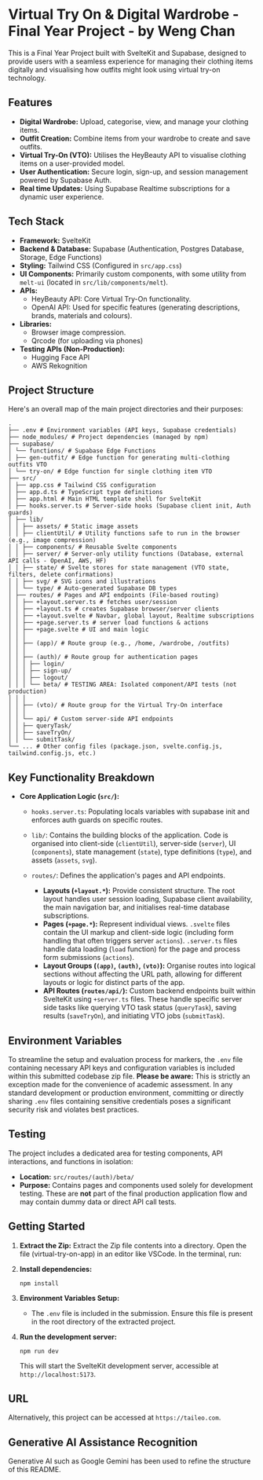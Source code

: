 # Virtual Try On & Digital Wardrobe - Final Year Project - by Weng Chan

This is a Final Year Project built with SvelteKit and Supabase, designed to provide users with a seamless experience for managing their clothing items digitally and visualising how outfits might look using virtual try-on technology.

## Features

*   **Digital Wardrobe:** Upload, categorise, view, and manage your clothing items.
*   **Outfit Creation:** Combine items from your wardrobe to create and save outfits.
*   **Virtual Try-On (VTO):** Utilises the HeyBeauty API to visualise clothing items on a user-provided model.
*   **User Authentication:** Secure login, sign-up, and session management powered by Supabase Auth.
*   **Real time Updates:** Using Supabase Realtime subscriptions for a dynamic user experience.

## Tech Stack

*   **Framework:** SvelteKit
*   **Backend & Database:** Supabase (Authentication, Postgres Database, Storage, Edge Functions)
*   **Styling:** Tailwind CSS (Configured in `src/app.css`)
*   **UI Components:** Primarily custom components, with some utility from `melt-ui` (located in `src/lib/components/melt`).
*   **APIs:**
    *   HeyBeauty API: Core Virtual Try-On functionality.
    *   OpenAI API: Used for specific features (generating descriptions, brands, materials and colours).
*   **Libraries:**
    * Browser image compression.
    * Qrcode (for uploading via phones)
*   **Testing APIs (Non-Production):**
    *   Hugging Face API
    *   AWS Rekognition

## Project Structure

Here's an overall map of the main project directories and their purposes:
```
.
├── .env # Environment variables (API keys, Supabase credentials)
├── node_modules/ # Project dependencies (managed by npm)
├── supabase/
│ └── functions/ # Supabase Edge Functions
│ ├── gen-outfit/ # Edge function for generating multi-clothing outfits VTO
│ └── try-on/ # Edge function for single clothing item VTO
├── src/
│ ├── app.css # Tailwind CSS configuration
│ ├── app.d.ts # TypeScript type definitions
│ ├── app.html # Main HTML template shell for SvelteKit
│ ├── hooks.server.ts # Server-side hooks (Supabase client init, Auth guards)
│ ├── lib/
│ │ ├── assets/ # Static image assets
│ │ ├── clientUtil/ # Utility functions safe to run in the browser (e.g., image compression)
│ │ ├── components/ # Reusable Svelte components
│ │ ├── server/ # Server-only utility functions (Database, external API calls - OpenAI, AWS, HF)
│ │ ├── state/ # Svelte stores for state management (VTO state, filters, delete confirmations)
│ │ ├── svg/ # SVG icons and illustrations
│ │ └── type/ # Auto-generated Supabase DB types
│ ├── routes/ # Pages and API endpoints (File-based routing)
│ │ ├── +layout.server.ts # fetches user/session
│ │ ├── +layout.ts # creates Supabase browser/server clients
│ │ ├── +layout.svelte # Navbar, global layout, Realtime subscriptions
│ │ ├── +page.server.ts # server load functions & actions
│ │ ├── +page.svelte # UI and main logic
│ │ │
│ │ ├── (app)/ # Route group (e.g., /home, /wardrobe, /outfits)
│ │ │
│ │ ├── (auth)/ # Route group for authentication pages
│ │ │ ├── login/
│ │ │ ├── sign-up/
│ │ │ ├── logout/
│ │ │ └── beta/ # TESTING AREA: Isolated component/API tests (not production)
│ │ │
│ │ ├── (vto)/ # Route group for the Virtual Try-On interface
│ │ │
│ │ └── api/ # Custom server-side API endpoints
│ │ ├── queryTask/
│ │ ├── saveTryOn/
│ │ └── submitTask/
└── ... # Other config files (package.json, svelte.config.js, tailwind.config.js, etc.)
```

## Key Functionality Breakdown

*   **Core Application Logic (`src/`):**
    *   `hooks.server.ts`: Populating locals variables with supabase init and enforces auth guards on specific routes.

    *   `lib/`: Contains the building blocks of the application. Code is organised into client-side (`clientUtil`), server-side (`server`), UI (`components`), state management (`state`), type definitions (`type`), and assets (`assets`, `svg`).

    *   `routes/`: Defines the application's pages and API endpoints.
        *   **Layouts (`+layout.*`):** Provide consistent structure. The root layout handles user session loading, Supabase client availability, the main navigation bar, and initialises real-time database subscriptions.
        *   **Pages (`+page.*`):** Represent individual views. `.svelte` files contain the UI markup and client-side logic (including form handling that often triggers server `actions`). `.server.ts` files handle data loading (`load` function) for the page and process form submissions (`actions`).
        *   **Layout Groups (`(app)`, `(auth)`, `(vto)`):** Organise routes into logical sections without affecting the URL path, allowing for different layouts or logic for distinct parts of the app.
        *   **API Routes (`routes/api/`):** Custom backend endpoints built within SvelteKit using `+server.ts` files. These handle specific server side tasks like querying VTO task status (`queryTask`), saving results (`saveTryOn`), and initiating VTO jobs (`submitTask`).

## Environment Variables

To streamline the setup and evaluation process for markers, the `.env` file containing necessary API keys and configuration variables is included within this submitted codebase zip file. **Please be aware:** This is strictly an exception made for the convenience of academic assessment. In any standard development or production environment, committing or directly sharing `.env` files containing sensitive credentials poses a significant security risk and violates best practices.

## Testing

The project includes a dedicated area for testing components, API interactions, and functions in isolation:

*   **Location:** `src/routes/(auth)/beta/`
*   **Purpose:** Contains pages and components used solely for development testing. These are **not** part of the final production application flow and may contain dummy data or direct API call tests.

## Getting Started

1.  **Extract the Zip:**
    Extract the Zip file contents into a directory. Open the file (virtual-try-on-app) in an editor like VSCode. In the terminal, run:

2.  **Install dependencies:**
    ```
    npm install
    ```

3.  **Environment Variables Setup:**
    *   The `.env` file is included in the submission. Ensure this file is present in the root directory of the extracted project.

4.  **Run the development server:**
    ```
    npm run dev
    ```
    This will start the SvelteKit development server, accessible at `http://localhost:5173`.

## URL 

Alternatively, this project can be accessed at `https://taileo.com`.

## Generative AI Assistance Recognition

Generative AI such as Google Gemini has been used to refine the structure of this README.